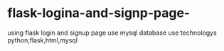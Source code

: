 # flask-logina-and-signp-page-
using flask login and signup page use  mysql database  use  technologys python,flask,html,mysql
